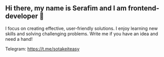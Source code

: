## Hi there, my name is Serafim and I am frontend-developer 👋

I focus on creating effective, user-friendly solutions. I enjoy learning new skills and solving challenging problems.
Write me if you have an idea and need a hand!

Telegram: https://t.me/sotakeiteasy
